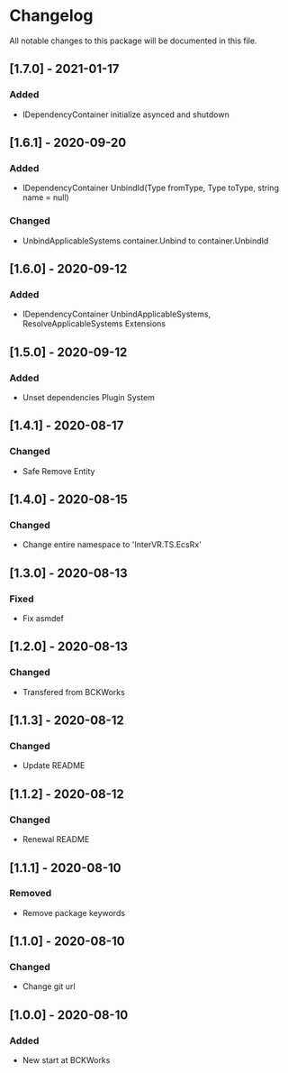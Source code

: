 # Changelog
All notable changes to this package will be documented in this file.

## [1.7.0] - 2021-01-17

### Added

- IDependencyContainer initialize asynced and shutdown

## [1.6.1] - 2020-09-20

### Added

- IDependencyContainer UnbindId(Type fromType, Type toType, string name = null)

### Changed

- UnbindApplicableSystems container.Unbind to container.UnbindId

## [1.6.0] - 2020-09-12

### Added

- IDependencyContainer UnbindApplicableSystems, ResolveApplicableSystems Extensions

## [1.5.0] - 2020-09-12

### Added

- Unset dependencies Plugin System


## [1.4.1] - 2020-08-17

### Changed

- Safe Remove Entity

## [1.4.0] - 2020-08-15

### Changed

- Change entire namespace to 'InterVR.TS.EcsRx'

## [1.3.0] - 2020-08-13

### Fixed

- Fix asmdef

## [1.2.0] - 2020-08-13

### Changed

- Transfered from BCKWorks

## [1.1.3] - 2020-08-12

### Changed

- Update README

## [1.1.2] - 2020-08-12

### Changed

- Renewal README

## [1.1.1] - 2020-08-10

### Removed

- Remove package keywords

## [1.1.0] - 2020-08-10

### Changed

- Change git url

## [1.0.0] - 2020-08-10

### Added 

- New start at BCKWorks
